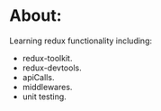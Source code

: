 # About:

Learning redux functionality including:

- redux-toolkit.
- redux-devtools.
- apiCalls.
- middlewares.
- unit testing.
